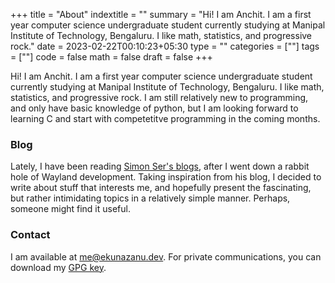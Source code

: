 +++
title = "About"
indextitle = ""
summary = "Hi! I am Anchit. I am a first year computer science undergraduate student currently studying at Manipal Institute of Technology, Bengaluru. I like math, statistics, and progressive rock."
date = 2023-02-22T00:10:23+05:30
type = ""
categories = [""]
tags = [""]
code = false
math = false
draft = false
+++

Hi! I am Anchit. I am a first year computer science undergraduate student currently studying at Manipal Institute of Technology, Bengaluru. I like math, statistics, and progressive rock. I am still relatively new to programming, and only have basic knowledge of python, but I am looking forward to learning C and start with competetitve programming in the coming months.

### Blog
Lately, I have been reading [Simon Ser's blogs](https://emersion.fr/), after I went down a rabbit hole of Wayland development. Taking inspiration from his blog, I decided to write about stuff that interests me, and hopefully present the fascinating, but rather intimidating topics in a relatively simple manner. Perhaps, someone might find it useful.

### Contact
I am available at [me@ekunazanu.dev](mailto:me@ekunazanu.dev). For private communications, you can download my [GPG key](/misc/public.ekunazanu.key).
